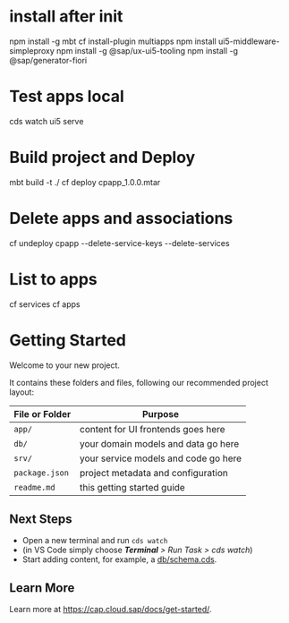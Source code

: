 # install after init
npm install -g mbt
cf install-plugin multiapps
npm install ui5-middleware-simpleproxy
npm install -g @sap/ux-ui5-tooling
npm install -g @sap/generator-fiori

# Test apps local
cds watch
ui5 serve


# Build project and Deploy
mbt build -t ./
cf deploy cpapp_1.0.0.mtar


# Delete apps and associations
cf undeploy cpapp --delete-service-keys --delete-services


# List to apps
cf services
cf apps


# Getting Started

Welcome to your new project.

It contains these folders and files, following our recommended project layout:

File or Folder | Purpose
---------|----------
`app/` | content for UI frontends goes here
`db/` | your domain models and data go here
`srv/` | your service models and code go here
`package.json` | project metadata and configuration
`readme.md` | this getting started guide


## Next Steps

- Open a new terminal and run `cds watch` 
- (in VS Code simply choose _**Terminal** > Run Task > cds watch_)
- Start adding content, for example, a [db/schema.cds](db/schema.cds).


## Learn More

Learn more at https://cap.cloud.sap/docs/get-started/.
